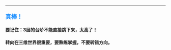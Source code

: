 ----------

#### <font color=#1E90FF size=4>**真棒！**</font>



#### 要记住：3层的台阶不能直接跳下来，太高了！
#### 转向在三维世界很重要，要熟练掌握，不要转错方向。